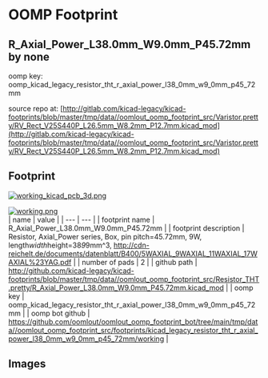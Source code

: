 # OOMP Footprint  
## R_Axial_Power_L38.0mm_W9.0mm_P45.72mm  by none  
  
oomp key: oomp_kicad_legacy_resistor_tht_r_axial_power_l38_0mm_w9_0mm_p45_72mm  
  
source repo at: [http://gitlab.com/kicad-legacy/kicad-footprints/blob/master/tmp/data//oomlout_oomp_footprint_src/Varistor.pretty/RV_Rect_V25S440P_L26.5mm_W8.2mm_P12.7mm.kicad_mod](http://gitlab.com/kicad-legacy/kicad-footprints/blob/master/tmp/data//oomlout_oomp_footprint_src/Varistor.pretty/RV_Rect_V25S440P_L26.5mm_W8.2mm_P12.7mm.kicad_mod)  
## Footprint  
  
[![working_kicad_pcb_3d.png](working_kicad_pcb_3d_600.png)](working_kicad_pcb_3d.png)  
  
[![working.png](working_600.png)](working.png)  
| name | value | 
| --- | --- | 
| footprint name | R_Axial_Power_L38.0mm_W9.0mm_P45.72mm | 
| footprint description | Resistor, Axial_Power series, Box, pin pitch=45.72mm, 9W, length*width*height=38*9*9mm^3, http://cdn-reichelt.de/documents/datenblatt/B400/5WAXIAL_9WAXIAL_11WAXIAL_17WAXIAL%23YAG.pdf | 
| number of pads | 2 | 
| github path | http://github.com/kicad-legacy/kicad-footprints/blob/master/tmp/data//oomlout_oomp_footprint_src/Resistor_THT.pretty/R_Axial_Power_L38.0mm_W9.0mm_P45.72mm.kicad_mod | 
| oomp key | oomp_kicad_legacy_resistor_tht_r_axial_power_l38_0mm_w9_0mm_p45_72mm | 
| oomp bot github | https://github.com/oomlout/oomlout_oomp_footprint_bot/tree/main/tmp/data//oomlout_oomp_footprint_src/footprints/kicad_legacy_resistor_tht_r_axial_power_l38_0mm_w9_0mm_p45_72mm/working | 
## Images  
